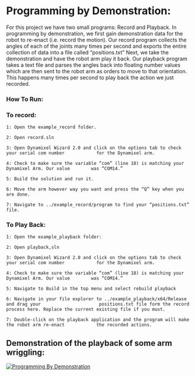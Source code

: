 # Programming by Demonstration:

For this project we have two small programs: Record and Playback. In programming by demonstration, we first gain demonstration data for the robot to re-enact (i.e. record the motion). Our record program collects the angles of each of the joints many times per second and exports the entire collection of data into a file called “positions.txt” Next, we take the demonstration and have the robot arm play it back. Our playback program takes a text file and parses the angles back into floating number values which are then sent to the robot arm as orders to move to that orientation. This happens many times per second to play back the action we just recorded.


### How To Run: ##
### To record:  
	1: Open the example_record folder.

	2: Open record.sln

	3: Open Dynamixel Wizard 2.0 and click on the options tab to check your serial com number 		     for the Dynamixel arm.

	4: Check to make sure the variable “com” (line 18) is matching your Dynamixel Arm. Our value 	    was “COM14.”

	5: Build the solution and run it.

	6: Move the arm however way you want and press the “Q” key when you are done.

	7: Navigate to ../example_record/program to find your “positions.txt” file.

### To Play Back:
	1: Open the example_playback folder:

	2: Open playback,sln

	3: Open Dynamixel Wizard 2.0 and click on the options tab to check your serial com number 		     for the Dynamixel arm.

	4: Check to make sure the variable “com” (line 18) is matching your Dynamixel Arm. Our value 	    was “COM14.”

	5: Navigate to Build in the top menu and select rebuild playback

	6: Navigate in your file explorer to ../example_playback/x64/Release and drag your       	 		    positions.txt file form the record process here. Replace the current existing file if you must.

	7: Double-click on the playback application and the program will make the robot arm re-enact 		    the recorded actions.


## Demonstration of the playback of some arm wriggling: ##
[![Programming By Demonstration](https://img.youtube.com/vi/8cN5FqJM9ko/0.jpg)](https://www.youtube.com/watch?v=8cN5FqJM9ko)


